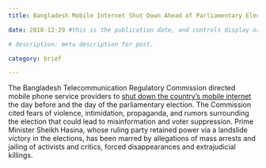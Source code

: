 ```yaml
---
title: Bangladesh Mobile Internet Shut Down Ahead of Parliamentary Elections 

date: 2018-12-29 #this is the publication date, and controls display order.

# description: meta description for post.

category: brief

---
```


The Bangladesh Telecommunication Regulatory Commission directed mobile phone service providers to [shut down the country’s mobile internet][link] the day before and the day of the parliamentary election. The Commission cited fears of violence, intimidation, propaganda, and rumors surrounding the election that could lead to misinformation and voter suppression. Prime Minister Sheikh Hasina, whose ruling party retained power via a landslide victory in the elections, has been marred by allegations of mass arrests and jailing of activists and critics, forced disappearances and extrajudicial killings.

[link]: https://www.aljazeera.com/news/2018/12/bangladesh-shuts-mobile-internet-lead-election-day-181229111353218.html
